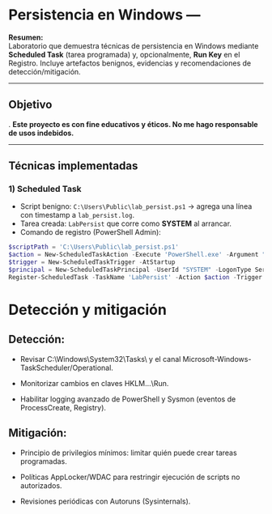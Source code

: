 # Persistencia en Windows — 

**Resumen:**  
Laboratorio que demuestra técnicas de persistencia en Windows mediante **Scheduled Task** (tarea programada) y, opcionalmente, **Run Key** en el Registro. Incluye artefactos benignos, evidencias y recomendaciones de detección/mitigación.

---

## Objetivo
.
**Este proyecto es con fine educativos y éticos. No me hago responsable de usos indebidos.**

---

## Técnicas implementadas

### 1) Scheduled Task
- Script benigno: `C:\Users\Public\lab_persist.ps1` → agrega una línea con timestamp a `lab_persist.log`.
- Tarea creada: `LabPersist` que corre como **SYSTEM** al arrancar.
- Comando de registro (PowerShell Admin):
```powershell
$scriptPath = 'C:\Users\Public\lab_persist.ps1'
$action = New-ScheduledTaskAction -Execute 'PowerShell.exe' -Argument "-NoProfile -WindowStyle Hidden -ExecutionPolicy Bypass -File `"$scriptPath`""
$trigger = New-ScheduledTaskTrigger -AtStartup
$principal = New-ScheduledTaskPrincipal -UserId "SYSTEM" -LogonType ServiceAccount -RunLevel Highest
Register-ScheduledTask -TaskName 'LabPersist' -Action $action -Trigger $trigger -Principal $principal
```
# Detección y mitigación

## Detección:

- Revisar C:\Windows\System32\Tasks\ y el canal Microsoft-Windows-TaskScheduler/Operational.

- Monitorizar cambios en claves HKLM\...\Run.

- Habilitar logging avanzado de PowerShell y Sysmon (eventos de ProcessCreate, Registry).

## Mitigación:

- Principio de privilegios mínimos: limitar quién puede crear tareas programadas.

- Políticas AppLocker/WDAC para restringir ejecución de scripts no autorizados.

- Revisiones periódicas con Autoruns (Sysinternals).